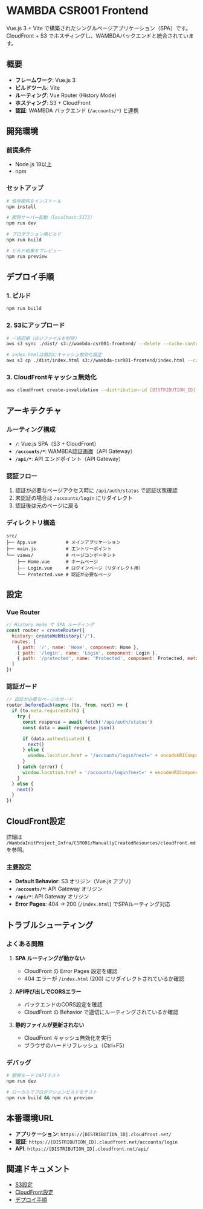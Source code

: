 # WAMBDA CSR001 Frontend

Vue.js 3 + Vite で構築されたシングルページアプリケーション（SPA）です。CloudFront + S3 でホスティングし、WAMBDAバックエンドと統合されています。

## 概要

- **フレームワーク**: Vue.js 3
- **ビルドツール**: Vite
- **ルーティング**: Vue Router (History Mode)
- **ホスティング**: S3 + CloudFront
- **認証**: WAMBDA バックエンド (`/accounts/*`) と連携

## 開発環境

### 前提条件

- Node.js 18以上
- npm

### セットアップ

```bash
# 依存関係をインストール
npm install

# 開発サーバー起動（localhost:5173）
npm run dev

# プロダクション用ビルド
npm run build

# ビルド結果をプレビュー
npm run preview
```

## デプロイ手順

### 1. ビルド

```bash
npm run build
```

### 2. S3にアップロード

```bash
# 一括同期（古いファイルを削除）
aws s3 sync ./dist/ s3://wambda-csr001-frontend/ --delete --cache-control max-age=31536000

# index.htmlは個別にキャッシュ無効化設定
aws s3 cp ./dist/index.html s3://wambda-csr001-frontend/index.html --cache-control "no-cache, no-store, must-revalidate"
```

### 3. CloudFrontキャッシュ無効化

```bash
aws cloudfront create-invalidation --distribution-id [DISTRIBUTION_ID] --paths "/*"
```

## アーキテクチャ

### ルーティング構成

- **`/`**: Vue.js SPA（S3 + CloudFront）
- **`/accounts/*`**: WAMBDA認証画面（API Gateway）
- **`/api/*`**: API エンドポイント（API Gateway）

### 認証フロー

1. 認証が必要なページアクセス時に `/api/auth/status` で認証状態確認
2. 未認証の場合は `/accounts/login` にリダイレクト
3. 認証後は元のページに戻る

### ディレクトリ構造

```
src/
├── App.vue           # メインアプリケーション
├── main.js           # エントリーポイント
└── views/            # ページコンポーネント
    ├── Home.vue      # ホームページ
    ├── Login.vue     # ログインページ（リダイレクト用）
    └── Protected.vue # 認証が必要なページ
```

## 設定

### Vue Router

```javascript
// History mode で SPA ルーティング
const router = createRouter({
  history: createWebHistory('/'),
  routes: [
    { path: '/', name: 'Home', component: Home },
    { path: '/login', name: 'Login', component: Login },
    { path: '/protected', name: 'Protected', component: Protected, meta: { requiresAuth: true } }
  ]
})
```

### 認証ガード

```javascript
// 認証が必要なページのガード
router.beforeEach(async (to, from, next) => {
  if (to.meta.requiresAuth) {
    try {
      const response = await fetch('/api/auth/status')
      const data = await response.json()

      if (data.authenticated) {
        next()
      } else {
        window.location.href = '/accounts/login?next=' + encodeURIComponent(to.fullPath)
      }
    } catch (error) {
      window.location.href = '/accounts/login?next=' + encodeURIComponent(to.fullPath)
    }
  } else {
    next()
  }
})
```

## CloudFront設定

詳細は `/WambdaInitProject_Infra/CSR001/ManuallyCreatedResources/cloudfront.md` を参照。

### 主要設定

- **Default Behavior**: S3 オリジン（Vue.js アプリ）
- **`/accounts/*`**: API Gateway オリジン
- **`/api/*`**: API Gateway オリジン
- **Error Pages**: 404 → 200 (`/index.html`) でSPAルーティング対応

## トラブルシューティング

### よくある問題

1. **SPA ルーティングが動かない**
   - CloudFront の Error Pages 設定を確認
   - 404 エラーが `/index.html` (200) にリダイレクトされているか確認

2. **API呼び出しでCORSエラー**
   - バックエンドのCORS設定を確認
   - CloudFront の Behavior で適切にルーティングされているか確認

3. **静的ファイルが更新されない**
   - CloudFront キャッシュ無効化を実行
   - ブラウザのハードリフレッシュ（Ctrl+F5）

### デバッグ

```bash
# 開発モードでAPIテスト
npm run dev

# ローカルでプロダクションビルドをテスト
npm run build && npm run preview
```

## 本番環境URL

- **アプリケーション**: `https://[DISTRIBUTION_ID].cloudfront.net/`
- **認証**: `https://[DISTRIBUTION_ID].cloudfront.net/accounts/login`
- **API**: `https://[DISTRIBUTION_ID].cloudfront.net/api/`

## 関連ドキュメント

- [S3設定](/WambdaInitProject_Infra/CSR001/ManuallyCreatedResources/s3.md)
- [CloudFront設定](/WambdaInitProject_Infra/CSR001/ManuallyCreatedResources/cloudfront.md)
- [デプロイ手順](/WambdaInitProject_Infra/CSR001/ManuallyCreatedResources/deployment.md)